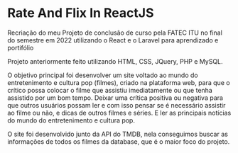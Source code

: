 # Rate And Flix In ReactJS

Recriação do meu Projeto de conclusão de curso pela FATEC ITU no final do semestre em 2022 utilizando o React e o Laravel para aprendizado e portifólio

Projeto anteriormente feito utilizando HTML, CSS, JQuery, PHP e MySQL.

O objetivo principal foi desenvolver um site voltado ao mundo do entretenimento e cultura pop (filmes), criado na plataforma web, para que o crítico possa colocar o filme que assistiu imediatamente ou que tenha assistido por um bom tempo. Deixar uma crítica positiva ou negativa para que outros usuários possam ler e com isso pensar se é necessário assistir ao filme ou não, e dicas de outros filmes e séries. E ler as principais notícias do mundo do entretenimento e cultura pop.

O site foi desenvolvido junto da API do TMDB, nela conseguimos buscar as informações de todos os filmes da database, que é o maior foco do projeto.

